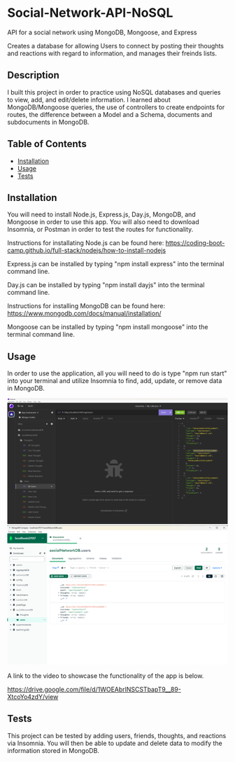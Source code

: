 # Social-Network-API-NoSQL
API for a social network using MongoDB, Mongoose, and Express

Creates a database for allowing Users to connect by posting their thoughts and reactions with regard to information, and manages their freinds lists.

## Description

I built this project in order to practice using NoSQL databases and queries to view, add, and edit/delete information. I learned about MongoDB/Mongoose queries, the use of controllers to create endpoints for routes, the difference between a Model and a Schema, documents and subdocuments in MongoDB.

## Table of Contents

- [Installation](#installation)
- [Usage](#usage)
- [Tests](#tests)

## Installation

You will need to install Node.js, Express.js, Day.js, MongoDB, and Mongoose in order to use this app. You will also need to download Insomnia, or Postman in order to test the routes for functionality.

Instructions for installating Node.js can be found here: https://coding-boot-camp.github.io/full-stack/nodejs/how-to-install-nodejs 

Express.js can be installed by typing "npm install express" into the terminal command line.

Day.js can be installed by typing "npm install dayjs" into the terminal command line.

Instructions for installing MongoDB can be found here: https://www.mongodb.com/docs/manual/installation/

Mongoose can be installed by typing "npm install mongoose" into the terminal command line.

## Usage

In order to use the application, all you will need to do is type "npm run start" into your terminal and utilize Insomnia to find, add, update, or remove data in MongoDB.

![alt text](assets/images/NoSQL-Insomnia-Screenshot.png)
![alt text](assets/images/NoSQL-MongoDB-Screenshot.png)

A link to the video to showcase the functionality of the app is below.

https://drive.google.com/file/d/1WOEAbrlNSCSTbapT9__89-XtcoYo4zdY/view

## Tests

This project can be tested by adding users, friends, thoughts, and reactions via Insomnia. You will then be able to update and delete data to modify the information stored in MongoDB.
